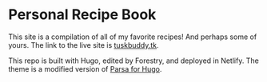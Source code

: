 # Personal Recipe Book

This site is a compilation of all of my favorite recipes! And perhaps some of yours. The link to the live site is <a href="https://tuskbuddy.tk">tuskbuddy.tk</a>.


This repo is built with Hugo, edited by Forestry, and deployed in Netlify. The theme is a modified version of <a href="https://www.github.com/themefisher/parsa-hugo">Parsa for Hugo</a>.
